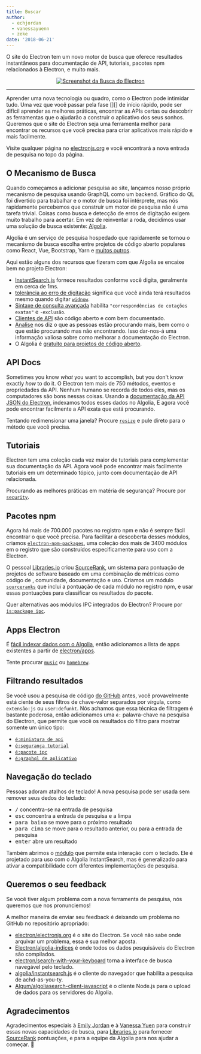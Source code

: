 ```yaml
---
title: Buscar
author:
  - echjordan
  - vanessayuenn
  - zeke
date: '2018-06-21'
---
```


O site do Electron tem um novo motor de busca que oferece resultados instantâneos para documentação de API, tutoriais, pacotes npm relacionados à Electron, e muito mais.

<figure>
  <a href="https://electronjs.org/?query=resize" style="display: block; text-align: center;">
    <img class="screenshot" src="https://user-images.githubusercontent.com/2289/41683719-417ca80a-7490-11e8-9a52-fb145f4251ba.png" alt="Screenshot da Busca do Electron">
  </a>
</figure>

---

Aprender uma nova tecnologia ou quadro, como o Electron pode intimidar tudo. Uma vez que você passar pela fase [][] de início rápido, pode ser difícil aprender as melhores práticas, encontrar as APIs certas ou descobrir as ferramentas que o ajudarão a construir o aplicativo dos seus sonhos. Queremos que o site do Electron seja uma ferramenta melhor para encontrar os recursos que você precisa para criar aplicativos mais rápido e mais facilmente.

Visite qualquer página no [electronjs.org](https://electronjs.org) e você encontrará a nova entrada de pesquisa no topo da página.

## O Mecanismo de Busca

Quando começamos a adicionar pesquisa ao site, lançamos nosso próprio mecanismo de pesquisa usando GraphQL como um backend. Gráfico do QL foi divertido para trabalhar e o motor de busca foi intérprete, mas nós rapidamente percebemos que construir um motor de pesquisa não é uma tarefa trivial. Coisas como busca e detecção de erros de digitação exigem muito trabalho para acertar. Em vez de reinventar a roda, decidimos usar uma solução de busca existente: [Algolia][].

Algolia é um serviço de pesquisa hospedado que rapidamente se tornou o mecanismo de busca escolha entre projetos de código aberto populares como React, Vue, Bootstrap, Yarn e [muitos outros](https://community.algolia.com/docsearch/).

Aqui estão alguns dos recursos que fizeram com que Algolia se encaixe bem no projeto Electron:

- [InstantSearch.js](https://community.algolia.com/instantsearch.js) fornece resultados conforme você digita, geralmente em cerca de 1ms.
- [tolerância ao erro de digitação](https://www.algolia.com/doc/guides/textual-relevance/typo-tolerance/) significa que você ainda terá resultados mesmo quando digitar [`widnow`][].
- [Sintaxe de consulta avançada](https://www.algolia.com/doc/api-reference/api-parameters/advancedSyntax/) habilita `"correspondências de cotações exatas"` e `-exclusão`.
- [Clientes de API](https://www.algolia.com/doc/api-client/javascript/getting-started/) são código aberto e com bem documentado.
- [Analise](https://www.algolia.com/doc/guides/analytics/analytics-overview/) nos diz o que as pessoas estão procurando mais, bem como o que estão procurando mas não encontrando. Isso dar-nos-á uma informação valiosa sobre como melhorar a documentação do Electron.
- O Algolia é [gratuito para projetos de código aberto](https://www.algolia.com/for-open-source).

## API Docs

Sometimes you know *what* you want to accomplish, but you don't know exactly *how* to do it. O Electron tem mais de 750 métodos, eventos e propriedades da API. Nenhum humano se recorda de todos eles, mas os computadores são bons nessas coisas. Usando a [documentação da API JSON do Electron](https://electronjs.org/blog/api-docs-json-schema), indexamos todos esses dados no Algolia, E agora você pode encontrar facilmente a API exata que está procurando.

Tentando redimensionar uma janela? Procure [`resize`][] e pule direto para o método que você precisa.

## Tutoriais

Electron tem uma coleção cada vez maior de tutoriais para complementar sua documentação da API. Agora você pode encontrar mais facilmente tutoriais em um determinado tópico, junto com documentação de API relacionada.

Procurando as melhores práticas em matéria de segurança? Procure por [`security`][].

## Pacotes npm

Agora há mais de 700.000 pacotes no registro npm e não é sempre fácil encontrar o que você precisa. Para facilitar a descoberta desses módulos, criamos [`electron-npm-packages`][], uma coleção dos mais de 3400 módulos em o registro que são construídos especificamente para uso com a Electron.

O pessoal [Libraries.io][] criou [SourceRank][], um sistema para pontuação de projetos de software baseado em uma combinação de métricas como código de , comunidade, documentação e uso. Criamos um módulo [`sourceranks`][] que inclui a pontuação de cada módulo no registro npm, e usar essas pontuações para classificar os resultados do pacote.

Quer alternativas aos módulos IPC integrados do Electron? Procure por [`is:package ipc`][].

## Apps Electron

É [fácil indexar dados com o Algolia](https://github.com/electron/algolia-indices), então adicionamos a lista de apps existentes a partir de [electron/apps](https://github.com/electron/apps).

Tente procurar [`music`][] ou [`homebrew`][].

## Filtrando resultados

Se você usou a pesquisa de código [do GitHub](https://github.com/search) antes, você provavelmente está ciente de seus filtros de chave-valor separados por vírgula, como `extensão:js` ou `user:defunkt`. Nós achamos que essa técnica de filtragem é bastante poderosa, então adicionamos uma `é:` palavra-chave na pesquisa do Electron, que permite que você os resultados do filtro para mostrar somente um único tipo:

- [`é:miniatura de api`][]
- [`é:segurança tutorial`][]
- [`é:pacote ipc`][]
- [`é:graphql de aplicativo`][]

## Navegação do teclado

Pessoas adoram atalhos de teclado! A nova pesquisa pode ser usada sem remover seus dedos do teclado:

- <kbd>/</kbd> concentra-se na entrada de pesquisa
- <kbd>esc</kbd> concentra a entrada de pesquisa e a limpa
- <kbd>para baixo</kbd> se move para o próximo resultado
- <kbd>para cima</kbd> se move para o resultado anterior, ou para a entrada de pesquisa
- <kbd>enter</kbd> abre um resultado

Também abrimos o [módulo](https://github.com/electron/search-with-your-keyboard/) que permite esta interação com o teclado. Ele é projetado para uso com o Algolia InstantSearch, mas é generalizado para ativar a compatibilidade com diferentes implementações de pesquisa.

## Queremos o seu feedback

Se você tiver algum problema com a nova ferramenta de pesquisa, nós queremos que nos pronunciemos!

A melhor maneira de enviar seu feedback é deixando um problema no GitHub no repositório apropriado:

- [electron/electronjs.org](https://github.com/electron/electronjs.org) é o site do Electron. Se você não sabe onde arquivar um problema, essa é sua melhor aposta.
- [Electron/algolia-indices](https://github.com/electron/algolia-indices) é onde todos os dados pesquisáveis do Electron são compilados.
- [electron/search-with-your-keyboard](https://github.com/electron/search-with-your-keyboard) torna a interface de busca navegável pelo teclado.
- [algolia/instantsearch.js](https://github.com/algolia/instantsearch.js) é o cliente do navegador que habilita a pesquisa de achd-as-you-ty.
- [Algum/algoliasearch-client-javascript](https://github.com/algolia/algoliasearch-client-javascript) é o cliente Node.js para o upload de dados para os servidores do Algolia.

## Agradecimentos

Agradecimentos especiais à [Emily Jordan](https://github.com/echjordan) e à [Vanessa Yuen](https://github.com/vanessayuenn) para construir essas novas capacidades de busca, para [Libraries.io][] para fornecer [SourceRank][] pontuações, e para a equipe da Algolia para nos ajudar a começar. 🍹

[`electron-npm-packages`]: https://ghub.io/electron-npm-packages
[`homebrew`]: https://electronjs.org/?query=homebrew
[`é:miniatura de api`]: https://electronjs.org/?query=is%3Aapi%20thumbnail
[`é:graphql de aplicativo`]: https://electronjs.org/?query=is%3Aapp%20graphql
[`é:pacote ipc`]: https://electronjs.org/?query=is%3Apackage%20ipc
[`is:package ipc`]: https://electronjs.org/?query=is%3Apackage%20ipc
[`é:segurança tutorial`]: https://electronjs.org/?query=is%3Atutorial%20security
[`music`]: https://electronjs.org/?query=music
[`resize`]: https://electronjs.org/?query=resize
[`security`]: https://electronjs.org/?query=security
[`sourceranks`]: https://github.com/nice-registry/sourceranks
[`widnow`]: https://electronjs.org/?query=widnow
[Algolia]: https://algolia.com
[Libraries.io]: https://libraries.io
[1]: https://github.com/electron/electron-quick-start
[2]: https://github.com/electron/electron-quick-start
[SourceRank]: https://docs.libraries.io/overview.html#sourcerank